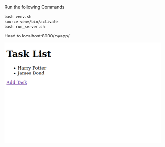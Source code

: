 Run the following Commands

```console
bash venv.sh
source venv/bin/activate
bash run_server.sh
```

Head to localhost:8000/myapp/

![Alt text](image.png)